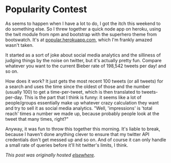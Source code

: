 # Popularity Contest


As seems to happen when I have a lot to do, I got the itch this weekend to do something else. So I threw together a quick node app on heroku, using the twit module from npm and bootstrap with the superhero theme from bootswatch. It's at <a href="http://popular.herokuapp.com/">popular.herokuapp.com</a>, which I'm frankly amazed wasn't taken.

It started as a sort of joke about social media analytics and the silliness of judging things by the noise on twitter, but it's actually pretty fun. Compare whatever you want to the current Bieber rate of 198,542 tweets per day! and so on.

How does it work? It just gets the most recent 100 tweets (or all tweets) for a search and uses the time since the oldest of those and the number (usually 100) to get a time-per-tweet, which is then translated to tweets-per-day. This is the part that I think is funny: it seems like a lot of people/groups essentially make up whatever crazy calculation they want and try to sell it as social media analytics. "Well, 'impressions' is 'total reach' times a number we made up, because probably people look at the tweet that many times, right?"

Anyway, it was fun to throw this together this morning. It's liable to break, because I haven't done anything clever to ensure that my twitter API credentials don't get messed up and so on. And of course it can only handle a small rate of queries before it'll hit twitter's limits, I think.



*This post was originally hosted [elsewhere](https://planspacedotorg.wordpress.com/2014/03/02/popularity-contest/).*
